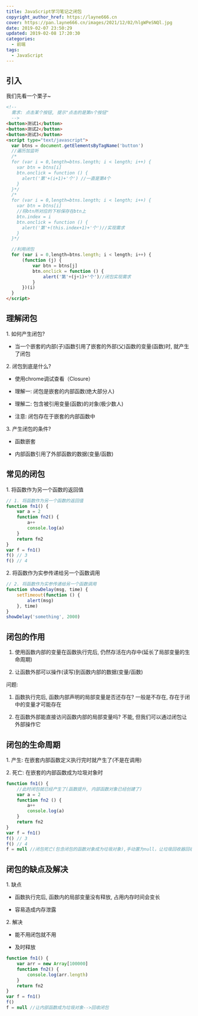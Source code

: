 ```yaml
---
title: JavaScript学习笔记之闭包
copyright_author_href: https://layne666.cn
cover: https://pan.layne666.cn/images/2021/12/02/hlgWPeSNQl.jpg
date: 2019-02-07 23:50:29
updated: 2019-02-08 17:20:30
categories: 
  - 前端
tags: 
  - JavaScript
---
```


## 引入

我们先看一个栗子~
```html
<!--
  需求: 点击某个按钮, 提示"点击的是第n个按钮"
  -->
<button>测试1</button>
<button>测试2</button>
<button>测试3</button>
<script type="text/javascript">
  var btns = document.getElementsByTagName('button')
  //遍历加监听
  /*
  for (var i = 0,length=btns.length; i < length; i++) {
    var btn = btns[i]
    btn.onclick = function () {
      alert('第'+(i+1)+'个') //一直是第4个
    }
  }*/
  /*
  for (var i = 0,length=btns.length; i < length; i++) {
    var btn = btns[i]
    //将btn所对应的下标保存在btn上
    btn.index = i
    btn.onclick = function () {
      alert('第'+(this.index+1)+'个')//实现需求
    }
  }*/

  //利用闭包
  for (var i = 0,length=btns.length; i < length; i++) {
      (function (j) {
          var btn = btns[j]
          btn.onclick = function () {
              alert('第'+(j+1)+'个')//闭包实现需求
          }
      })(i)
  }
</script>
```

## 理解闭包

1\. 如何产生闭包?

* 当一个嵌套的内部(子)函数引用了嵌套的外部(父)函数的变量(函数)时, 就产生了闭包

2\. 闭包到底是什么?

* 使用chrome调试查看（Closure）

* 理解一: 闭包是嵌套的内部函数(绝大部分人)

* 理解二: 包含被引用变量(函数)的对象(极少数人)

* 注意: 闭包存在于嵌套的内部函数中

3\. 产生闭包的条件?

* 函数嵌套

* 内部函数引用了外部函数的数据(变量/函数)

## 常见的闭包

1\. 将函数作为另一个函数的返回值
```JavaScript
// 1. 将函数作为另一个函数的返回值
function fn1() {
    var a = 2
    function fn2() {
        a++
        console.log(a)
    }
    return fn2
}
var f = fn1()
f() // 3
f() // 4
```
2\. 将函数作为实参传递给另一个函数调用
```JavaScript
// 2. 将函数作为实参传递给另一个函数调用
function showDelay(msg, time) {
    setTimeout(function () {
        alert(msg)
    }, time)
}
showDelay('something', 2000)
```

## 闭包的作用

1. 使用函数内部的变量在函数执行完后, 仍然存活在内存中(延长了局部变量的生命周期)

2. 让函数外部可以操作(读写)到函数内部的数据(变量/函数)

问题:

1. 函数执行完后, 函数内部声明的局部变量是否还存在?
   一般是不存在, 存在于闭中的变量才可能存在

2. 在函数外部能直接访问函数内部的局部变量吗? 
   不能, 但我们可以通过闭包让外部操作它

## 闭包的生命周期

1\. 产生: 在嵌套内部函数定义执行完时就产生了(不是在调用)

2\. 死亡: 在嵌套的内部函数成为垃圾对象时

```JavaScript
function fn1() {
    //此时闭包就已经产生了(函数提升, 内部函数对象已经创建了)
    var a = 2
    function fn2 () {
        a++
        console.log(a)
    }
    return fn2
}
var f = fn1()
f() // 3
f() // 4
f = null //闭包死亡(包含闭包的函数对象成为垃圾对象),手动置为null，让垃圾回收器回收
```

## 闭包的缺点及解决
1\. 缺点

* 函数执行完后, 函数内的局部变量没有释放, 占用内存时间会变长

* 容易造成内存泄露

2\. 解决

* 能不用闭包就不用

* 及时释放

```JavaScript
function fn1() {
    var arr = new Array[100000]
    function fn2() {
        console.log(arr.length)
    }
    return fn2
}
var f = fn1()
f()
f = null //让内部函数成为垃圾对象-->回收闭包
```
